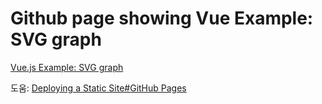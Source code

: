 # Github page showing Vue Example: SVG graph

[Vue.js Example: SVG graph](https://vuejs.org/examples/#svg "@embed")

도움: [Deploying a Static Site#GitHub Pages](https://vite.dev/guide/static-deploy.html#github-pages)
